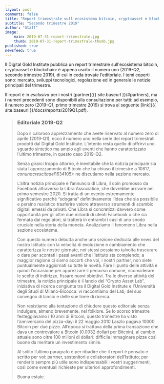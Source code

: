 ```yaml
---
layout: post
comments: false
title: "Report trimestrale sull'ecosistema bitcoin, cryptoasset e blockchain"
subtitle: "Secondo trimestre 2019"
author: "Staff"
image: 
    main: 2019-07-31-report-trimestrale.jpg
    thumb: 2019-07-31-report-trimestrale-thumb.jpg
published: true
newsfeed: true
---
```


Il Digital Gold Institute pubblica un report trimestrale sull'ecosistema bitcoin, cryptoasset e blockchain: è appena uscito il numero uno (2019-Q2, secondo trimestre 2019), di cui in coda trovate l'editoriale. I temi coperti sono: mercato, sviluppi tecnologici, regolazione ed in generale le notizie principali del trimestre.

Il report è in *esclusiva* per i nostri [partner]({{ site.baseurl }}/#partners), ma i numeri precedenti sono disponibili alla consultazione per tutti: ad esempio, il numero zero (2019-Q1, primo trimestre 2019) si trova al seguente [link]({{ site.baseurl }}/docs/reports/2019Q1.pdf).

> ### Editoriale 2019-Q2
>
>Dopo il caloroso apprezzamento che avete riservato al numero zero di aprile (2019-Q1), ecco il numero uno nella serie dei report trimestrali prodotti dal Digital Gold Institute. L’intento resta quello di offrirvi uno sguardo sintetico ma ampio agli eventi che hanno caratterizzato l’ultimo trimestre, in questo caso 2019-Q2.
>
>Senza girarci troppo attorno, è inevitabile che la notizia principale sia stata l’apprezzamento di Bitcoin che ha chiuso il trimestre a $10817, con una crescita del 163% rispetto al prezzo di riferimento del 31 marzo ($4105): ne discutiamo nella sezione mercato.
>
>L’altra notizia principale è l’annuncio di Libra, il coin promosso da Facebook attraverso la Libra Association, che dovrebbe arrivare nel primo semestre 2020. Si tratta di un evento estremamente significativo perché “sdogana” definitivamente l’idea che sia possibile e persino realistico trasferire valore attraverso strumenti di scambio digitali emessi da privati. Che Libra si concretizzi davvero come opportunità per gli oltre due miliardi di utenti Facebook o che sia fermata dai regolatori, si tratterà in entrambi i casi di uno snodo cruciale nella storia della moneta. Analizziamo il fenomeno Libra nella sezione ecosistema.
>
>Con questo numero debutta anche una sezione dedicata alle news del nostro Istituto: con la velocità di evoluzione e cambiamento che caratterizza le nostre giornate, noi stessi possiamo talvolta trascurare o dare per scontati i passi avanti che l’Istituto sta compiendo; a maggior ragione ci siamo accorti che voi, i nostri partner, non siete puntualmente aggiornati su tutte le novità. Fare il punto delle attività è quindi l’occasione per apprezzare il percorso comune, riconsiderare le scelte di indirizzo, fissare nuovi obiettivi. Tra le diverse attività del trimestre, la notizia principale è il lancio del “Crypto Asset Lab”, iniziativa di ricerca congiunta tra il Digital Gold Institute e l’Università degli Studi di Milano-Bicocca: vi raccontiamo del Lab, del suo convegno di lancio e delle sue linee di ricerca.
>
>Non resistiamo alla tentazione di chiudere questo editoriale senza indulgere, almeno brevemente, nel folklore. Se lo scorso trimestre festeggiavamo i 10 anni di Bitcoin, questo trimestre ha visto l’anniversario del pizza-day: il 22 maggio 2010 Laszlo pagava 10000 Bitcoin per due pizze. All’epoca si trattava della prima transazione che dava un controvalore a Bitcoin (0.0032 dollari per Bitcoin), al cambio attuale sono oltre 100 milioni di dollari: difficile immaginare pizze così buone da meritare un investimento simile.
>
>Al solito l’ultimo paragrafo è per ribadire che il report è pensato e scritto per voi: partner, sostenitori e collaboratori dell’Istituto; per renderlo sempre più utile sono indispensabili i vostri suggerimenti, così come eventuali richieste per ulteriori approfondimenti.
>
>Buona estate.
